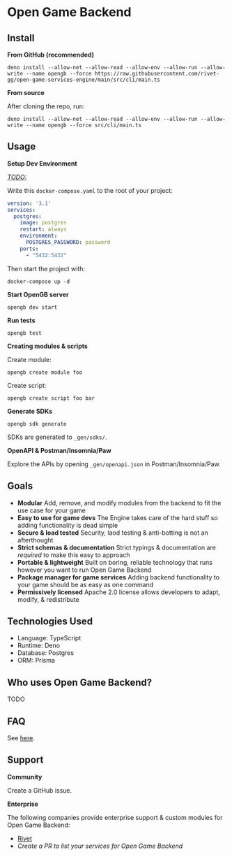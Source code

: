 # Open Game Backend

## Install

**From GitHub (recommended)**

```
deno install --allow-net --allow-read --allow-env --allow-run --allow-write --name opengb --force https://raw.githubusercontent.com/rivet-gg/open-game-services-engine/main/src/cli/main.ts
```

**From source**

After cloning the repo, run:

```
deno install --allow-net --allow-read --allow-env --allow-run --allow-write --name opengb --force src/cli/main.ts
```

## Usage

**Setup Dev Environment**

_[TODO:](https://github.com/rivet-gg/open-game-services-engine/issues/84)_

Write this `docker-compose.yaml` to the root of your project:

```yaml
version: '3.1'
services:
  postgres:
    image: postgres
    restart: always
    environment:
      POSTGRES_PASSWORD: password
    ports:
      - "5432:5432"
```

Then start the project with:

```
docker-compose up -d
```

**Start OpenGB server**

```
opengb dev start
```

**Run tests**

```
opengb test
```

**Creating modules & scripts**

Create module:

```
opengb create module foo
```

Create script:

```
opengb create script foo bar
```

**Generate SDKs**

```
opengb sdk generate
```

SDKs are generated to `_gen/sdks/`.

**OpenAPI & Postman/Insomnia/Paw**

Explore the APIs by opening `_gen/openapi.json` in Postman/Insomnia/Paw.

## Goals

- **Modular** Add, remove, and modify modules from the backend to fit the use
  case for your game
- **Easy to use for game devs** The Engine takes care of the hard stuff so
  adding functionality is dead simple
- **Secure & load tested** Security, laod testing & anti-botting is not an
  afterthought
- **Strict schemas & documentation** Strict typings & documentation are
  _required_ to make this easy to approach
- **Portable & lightweight** Built on boring, reliable technology that runs
  however you want to run Open Game Backend
- **Package manager for game services** Adding backend functionality to your
  game should be as easy as one command
- **Permissively licensed** Apache 2.0 license allows developers to adapt,
  modify, & redistribute

## Technologies Used

- Language: TypeScript
- Runtime: Deno
- Database: Postgres
- ORM: Prisma

## Who uses Open Game Backend?

TODO

## FAQ

See [here](./docs/FAQ.md).

## Support

**Community**

Create a GitHub issue.

**Enterprise**

The following companies provide enterprise support & custom modules for Open Game Backend:

- [Rivet](https://rivet.gg/support)
- _Create a PR to list your services for Open Game Backend_
